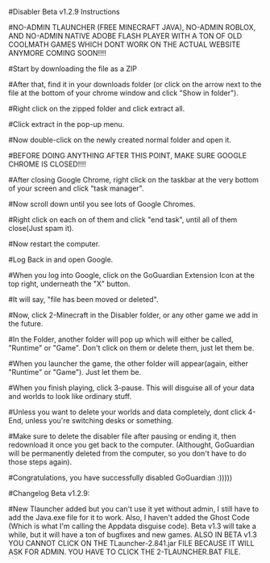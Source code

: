 #Disabler Beta v1.2.9 Instructions

#NO-ADMIN TLAUNCHER (FREE MINECRAFT JAVA), NO-ADMIN ROBLOX, AND NO-ADMIN NATIVE ADOBE FLASH PLAYER WITH A TON OF OLD COOLMATH GAMES WHICH DONT WORK ON THE ACTUAL WEBSITE ANYMORE COMING SOON!!!!

#Start by downloading the file as a ZIP

#After that, find it in your downloads folder (or click on the arrow next to the file at the bottom of your chrome window and click "Show in folder").

#Right click on the  zipped folder and click extract all.

#Click extract in the pop-up menu.

#Now double-click on the newly created normal folder and open it.

#BEFORE DOING ANYTHING AFTER THIS POINT, MAKE SURE GOOGLE CHROME IS CLOSED!!!!

#After closing Google Chrome, right click on the taskbar at the very bottom of your screen and click "task manager".

#Now scroll down until you see lots of Google Chromes.

#Right click on each on of them and click "end task", until all of them close(Just spam it).

#Now restart the computer.


#Log Back in and open Google.

#When you log into Google, click on the GoGuardian Extension Icon at the top right, underneath the "X" button.

#It will say, "file has been moved or deleted".

#Now, click 2-Minecraft in the Disabler folder, or any other game we add in the future.

#In the Folder, another folder will pop up which will either be called, "Runtime" or "Game". Don't click on them or delete them, just let them be.

#When you launcher the game, the other folder will appear(again, either "Runtime" or "Game"). Just let them be.

#When you finish playing, click 3-pause. This will disguise all of your data and worlds to look like ordinary stuff.

#Unless you want to delete your worlds and data completely, dont click 4-End, unless you're switching desks or something.

#Make sure to delete the disabler file after pausing or ending it, then redownload it once you get back to the computer. (Althought, GoGuardian will be permanently deleted from the computer, so you don't have to do those steps again).

#Congratulations, you have successfully disabled GoGuardian :)))))

#Changelog Beta v1.2.9:

#New Tlauncher added but you can't use it yet without admin, I still have to add the Java.exe file for it to work. Also, I haven't added the Ghost Code (Which is what I'm calling the Appdata disguise code). Beta v1.3 will take a while, but it will have a ton of bugfixes and new games. ALSO IN BETA v1.3 YOU CANNOT CLICK ON THE TLauncher-2.841.jar FILE BECAUSE IT WILL ASK FOR ADMIN. YOU HAVE TO CLICK THE 2-TLAUNCHER.BAT FILE.

